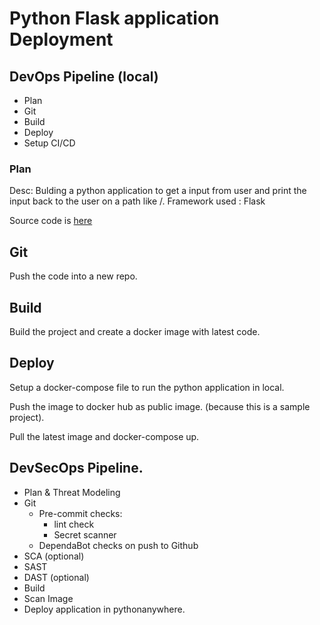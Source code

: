 # Python Flask application Deployment 

## DevOps Pipeline (local)

- Plan
- Git
- Build
- Deploy
- Setup CI/CD

### Plan

Desc: Bulding a python application to get a input from user and print the input back to the user on a path like /<input-text>. 
Framework used : Flask

Source code is [here](./code/)

## Git

Push the code into a new repo.

## Build

Build the project and create a docker image with latest code.

## Deploy

Setup a docker-compose file to run the python application in local.

Push the image to docker hub as public image. (because this is a sample project).

Pull the latest image and docker-compose up. 


## DevSecOps Pipeline.

- Plan & Threat Modeling
- Git
  - Pre-commit checks:
    - lint check
    - Secret scanner
  - DependaBot checks on push to Github
- SCA (optional)
- SAST
- DAST (optional)
- Build
- Scan Image
- Deploy application in pythonanywhere.
